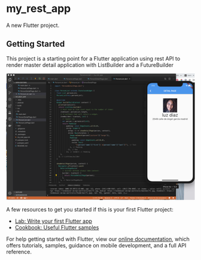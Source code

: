 # my_rest_app

A new Flutter project.

## Getting Started

This project is a starting point for a Flutter application using rest API to render master detail application with ListBuilder and a FutureBuilder

<img src="./Screen Shot 2019-08-31 at 7.11.59 PM.png" />

A few resources to get you started if this is your first Flutter project:

- [Lab: Write your first Flutter app](https://flutter.dev/docs/get-started/codelab)
- [Cookbook: Useful Flutter samples](https://flutter.dev/docs/cookbook)

For help getting started with Flutter, view our
[online documentation](https://flutter.dev/docs), which offers tutorials,
samples, guidance on mobile development, and a full API reference.
